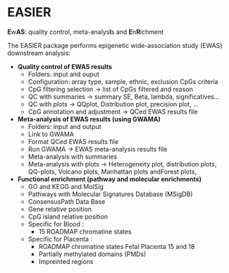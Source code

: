 # EASIER

**E**w**AS**: quality control, meta-analys**I**s and **E**n**R**ichment

The EASIER package performs epigenetic wide-association study (EWAS) downstream analysis:

* **Quality control of EWAS results**
   - Folders: input and ouput
   - Configuration: array type, sample, ethnic, exclusion CpGs criteria
   - CpG filtering selection -> list of CpGs filtered and reason
   - QC with summaries -> summary SE, Beta, lambda, significatives…
   - QC with plots -> QQplot, Distribution plot, precision plot, …
   - CpG annotation and adjustment -> QCed EWAS results file
* **Meta-analysis of EWAS results (using GWAMA)**
   - Folders: input and output
   - Link to GWAMA
   - Format QCed EWAS results file
   - Run GWAMA -> EWAS meta-analysis results file
   - Meta-analysis with summaries 
   - Meta-analysis with plots -> Heterogeneity plot, distribution plots, QQ-plots, Volcano plots, Manhattan plots andForest plots,
* **Functional enrichment (pathway and molecular enrichments)**
   - GO and KEGG and MolSig
   - Pathways with Molecular Signatures Database (MSigDB)
   - ConsensusPath Data Base
   - Gene relative position
   - CpG island relative position
   - Specific for Blood : 
      - 15 ROADMAP chromatine states
   - Specific for Placenta : 
      - ROADMAP chromatine states Fetal Placenta 15 and 18  
      - Partially methylated domains (PMDs)
      - Impreinted regions

